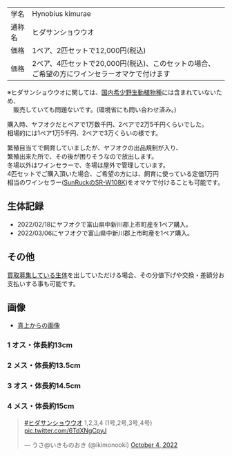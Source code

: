 |||
|:-|:-|
| 学名 | Hynobius kimurae |
| 通称名 | ヒダサンショウウオ |
| 価格 | 1ペア、2匹セットで12,000円(税込) |
| 価格 | 2ペア、4匹セットで20,000円(税込)、このセットの場合、ご希望の方にワインセラーオマケで付けます |

※ヒダサンショウウオに関しては、[国内希少野生動植物種](https://www.env.go.jp/nature/kisho/domestic/list.html)には含まれていないため、  
　販売していても問題ないです。(環境省にも問い合わせ済み。)

購入時、ヤフオクだとペアで1万数千円、2ペアで2万5千円くらいでした。  
相場的には1ペア1万5千円、2ペアで3万くらいの様です。

繁殖目当てで飼育していましたが、ヤフオクの出品規制が入り、  
繁殖出来た所で、その後が困りそうなので放出します。  
冬場以外はワインセラーで、冬場は屋外で管理しています。  
4匹セットでご購入頂いた場合、ご希望の方には、飼育に使っている定価1万円相当のワインセラー([SunRuckのSR-W108K](https://www.sunruck.com/wp/wp-content/uploads/2019/07/sr-w208k-manual-n.pdf))をオマケで付けることも可能です。

## 生体記録

* 2022/02/18にヤフオクで富山県中新川郡上市町産を1ペア購入。
* 2022/03/06にヤフオクで富山県中新川郡上市町産を1ペア購入。

## その他

[買取募集している生体](/shopping/purchase-price-list)を出していただける場合、その分値下げや交換・差額分お支払いする事も可能です。

## 画像

* [真上からの画像]({{site.baseurl}}/assets/img/shopping/creatures/hynobius-kimurae/0/overhead_1234.jpeg)

### 1 オス・体長約13cm
### 2 メス・体長約13.5cm
### 3 オス・体長約14.5cm
### 4 メス・体長約15cm

<blockquote class="twitter-tweet"><p lang="zh" dir="ltr"><a href="https://twitter.com/hashtag/%E3%83%92%E3%83%80%E3%82%B5%E3%83%B3%E3%82%B7%E3%83%A7%E3%82%A6%E3%82%A6%E3%82%AA?src=hash&amp;ref_src=twsrc%5Etfw">#ヒダサンショウウオ</a> 1,2,3,4 (1号,2号,3号,4号) <a href="https://t.co/6TdXNgCpyJ">pic.twitter.com/6TdXNgCpyJ</a></p>&mdash; うさ@いきものおき (@ikimonooki) <a href="https://twitter.com/ikimonooki/status/1577428480194928640?ref_src=twsrc%5Etfw">October 4, 2022</a></blockquote> <script async src="https://platform.twitter.com/widgets.js" charset="utf-8"></script>
